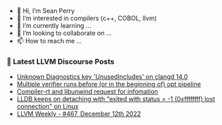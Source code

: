 - 👋 Hi, I’m Sean Perry
- 👀 I’m interested in compilers (c++, COBOL, llvm)
- 🌱 I’m currently learning ...
- 💞️ I’m looking to collaborate on ...
- 📫 How to reach me ...

<!---
s66perry/s66perry is a ✨ special ✨ repository because its `README.md` (this file) appears on your GitHub profile.
You can click the Preview link to take a look at your changes.
--->
### 📕 Latest LLVM Discourse Posts

<!-- DISCOURSE-LLVM:START -->
- [Unknown Diagnostics key &#39;UnusedIncludes&#39; on clangd 14.0](https://discourse.llvm.org/t/unknown-diagnostics-key-unusedincludes-on-clangd-14-0/67150#post_1)
- [Multiple verifier runs before &lpar;or in the beginning of&rpar; opt pipeline](https://discourse.llvm.org/t/multiple-verifier-runs-before-or-in-the-beginning-of-opt-pipeline/67149#post_1)
- [Compiler-rt and libunwind request for infomation](https://discourse.llvm.org/t/compiler-rt-and-libunwind-request-for-infomation/67132#post_4)
- [LLDB keeps on detaching with &quot;exited with status = -1 &lpar;0xffffffff&rpar; lost connection&quot; on Linux](https://discourse.llvm.org/t/lldb-keeps-on-detaching-with-exited-with-status-1-0xffffffff-lost-connection-on-linux/67101#post_5)
- [LLVM Weekly - #467, December 12th 2022](https://discourse.llvm.org/t/llvm-weekly-467-december-12th-2022/67146#post_1)
<!-- DISCOURSE-LLVM:END -->
